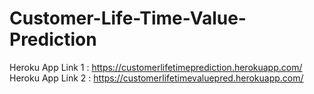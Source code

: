 # Customer-Life-Time-Value-Prediction
Heroku App Link 1 : https://customerlifetimeprediction.herokuapp.com/
Heroku App Link 2 : https://customerlifetimevaluepred.herokuapp.com/
